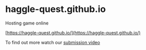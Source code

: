 # haggle-quest.github.io
Hosting game online

[https://haggle-quest.github.io/](https://haggle-quest.github.io/)

To find out more watch our [submission video](https://youtu.be/JngKrUTGOkE)
